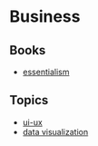 # Business

## Books

- [essentialism](./essentialism.md)

## Topics

- [ui-ux](./ui-ux.md)
- [data visualization](./data-visualization/data-visualization.md)
